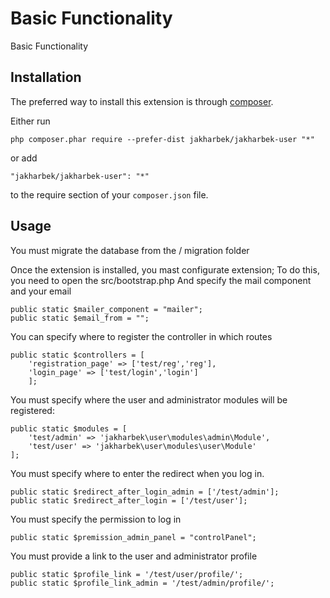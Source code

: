 Basic Functionality
===================
Basic Functionality

Installation
------------

The preferred way to install this extension is through [composer](http://getcomposer.org/download/).

Either run

```
php composer.phar require --prefer-dist jakharbek/jakharbek-user "*"
```

or add

```
"jakharbek/jakharbek-user": "*"
```

to the require section of your `composer.json` file.


Usage
-----
You must migrate the database from the / migration folder

Once the extension is installed, you mast configurate extension;
To do this, you need to open the src/bootstrap.php
And specify the mail component and your email

    public static $mailer_component = "mailer";
    public static $email_from = "";

You can specify where to register the controller in which routes

	public static $controllers = [
        'registration_page' => ['test/reg','reg'],
        'login_page' => ['test/login','login']
        ];

You must specify where the user and administrator modules will be registered:

	public static $modules = [
        'test/admin' => 'jakharbek\user\modules\admin\Module',
        'test/user' => 'jakharbek\user\modules\user\Module'
    ];

You must specify where to enter the redirect when you log in.

	public static $redirect_after_login_admin = ['/test/admin'];
	public static $redirect_after_login = ['/test/user'];
 
 You must specify the permission to log in
 
	public static $premission_admin_panel = "controlPanel";
 
 You must provide a link to the user and administrator profile
 
	public static $profile_link = '/test/user/profile/';
    public static $profile_link_admin = '/test/admin/profile/';
	
